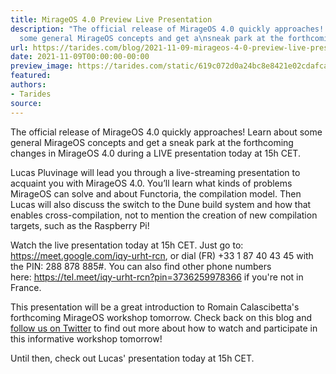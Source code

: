 ```yaml
---
title: MirageOS 4.0 Preview Live Presentation
description: "The official release of MirageOS 4.0 quickly approaches! Learn about
  some general MirageOS concepts and get a\nsneak park at the forthcoming\u2026"
url: https://tarides.com/blog/2021-11-09-mirageos-4-0-preview-live-presentation
date: 2021-11-09T00:00:00-00:00
preview_image: https://tarides.com/static/619c072d0a24bc8e8421e02cdafca46e/0132d/projector.jpg
featured:
authors:
- Tarides
source:
---
```


<p>The official release of MirageOS 4.0 quickly approaches! Learn about some general MirageOS concepts and get a
sneak park at the forthcoming changes in MirageOS 4.0 during a LIVE presentation today at 15h CET.</p>
<p>Lucas Pluvinage will lead you through a live-streaming presentation to acquaint you with MirageOS 4.0. You&rsquo;ll learn
what kinds of problems MirageOS can solve and about Functoria, the compilation model. Then Lucas will also discuss the switch
to the&nbsp;Dune&nbsp;build system and how that enables cross-compilation, not to mention the creation of new compilation targets,
such as the Raspberry Pi!</p>
<p>Watch the live presentation today at 15h CET. Just go to: <a href="https://meet.google.com/iqy-urht-rcn">https://meet.google.com/iqy-urht-rcn</a>, or dial &#8234;(FR) +33 1 87 40 43 45&#8236; with
the PIN: &#8234;288 878 885&#8236;#. You can also find other phone numbers here:&nbsp;<a href="https://tel.meet/iqy-urht-rcn?pin=3736259978366">https://tel.meet/iqy-urht-rcn?pin=3736259978366</a> if you're not in France.</p>
<p>This presentation will be a great introduction to Romain Calascibetta's forthcoming MirageOS workshop tomorrow.
Check back on this blog and <a href="https://twitter.com/tarides_">follow us on Twitter</a> to find out more about how to watch
and participate in this informative workshop tomorrow!</p>
<p>Until then, check out Lucas' presentation today at 15h CET.</p>
